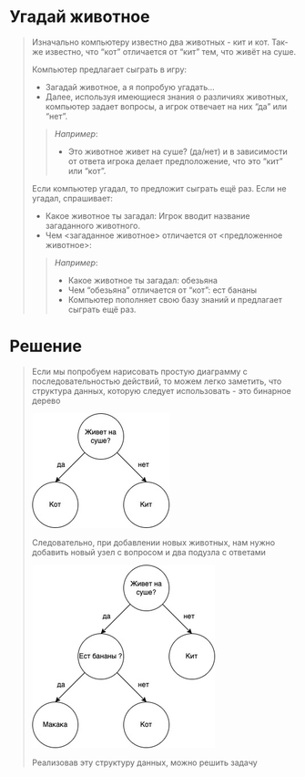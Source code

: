 # Угадай животное 

> Изначально компьютеру известно два животных - кит и кот. 
> Так-же известно, что “кот” отличается от “кит” тем, что живёт на суше.  
>
> Компьютер предлагает сыграть в игру:  
> * Загадай животное, а я попробую угадать...  
> * Далее, используя имеющиеся знания о различиях животных, компьютер задает вопросы, а игрок отвечает на них “да” или “нет”. 
>>  *Например*:  
>>   * Это животное живет на суше? (да/нет) и в зависимости от ответа игрока делает предположение, что это “кит” или “кот”. 
>
> Если компьютер угадал, то предложит сыграть ещё раз. Если не угадал, спрашивает:  
> * Какое животное ты загадал: Игрок вводит название загаданного животного.   
> * Чем <загаданное животное> отличается от <предложенное животное>:  
>>  *Например*:  
>>   * Какое животное ты загадал: обезьяна 
>>   * Чем “обезьяна” отличается от “кот”: ест бананы  
>>   * Компьютер пополняет свою базу знаний и предлагает сыграть ещё раз.  

# Решение 

> Если мы попробуем нарисовать простую диаграмму с последовательностью действий, то можем легко заметить, что структура данных, 
которую следует использовать - это бинарное дерево  
>
>   ![](https://github.com/KhanS0L0/SigmaTask/blob/main/img/%D0%91%D0%B5%D0%B7%20%D0%BD%D0%B0%D0%B7%D0%B2%D0%B0%D0%BD%D0%B8%D1%8F.jpg)
>
> Следовательно, при добавлении новых животных, нам нужно добавить новый узел с вопросом и два подузла с ответами
> 
>   ![](https://github.com/KhanS0L0/SigmaTask/blob/main/img/%D0%91%D0%B5%D0%B7%20%D0%BD%D0%B0%D0%B7%D0%B2%D0%B0%D0%BD%D0%B8%D1%8F2.jpg)
> 
> Реализовав эту структуру данных, можно решить задачу  
